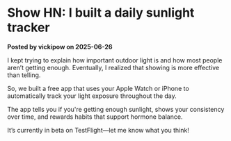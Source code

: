 # Show HN: I built a daily sunlight tracker

**Posted by vickipow on 2025-06-26**

I kept trying to explain how important outdoor light is and how most people aren’t getting enough. Eventually, I realized that showing is more effective than telling.

So, we built a free app that uses your Apple Watch or iPhone to automatically track your light exposure throughout the day.

The app tells you if you're getting enough sunlight, shows your consistency over time, and rewards habits that support hormone balance.

It’s currently in beta on TestFlight—let me know what you think!